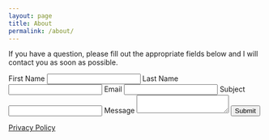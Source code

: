 ```yaml
---
layout: page
title: About
permalink: /about/
---
```


<div>
    <p>
    If you have a question, please fill out the appropriate fields below and I will contact you as soon as possible.
    </p>
    <form action="https://formspree.io/f/xnqrjjok" method="POST" class="contact-form">
        <label>First Name</label>
        <input type="text" name="first-name" required/>
        <label>Last Name</label>
        <input type="text" name="last-name" />
        <label>Email</label>
        <input type="text" name="email" required/>
        <label>Subject</label>
        <input type="text" name="subject" required/>
        <label>Message</label>
        <textarea class="textarea" name="message" required></textarea>
        <button>Submit</button>
    </form>
    <div class="link">
        <a href="{{ site.baseurl }}/privacy">Privacy Policy</a>
    </div>
</div>
